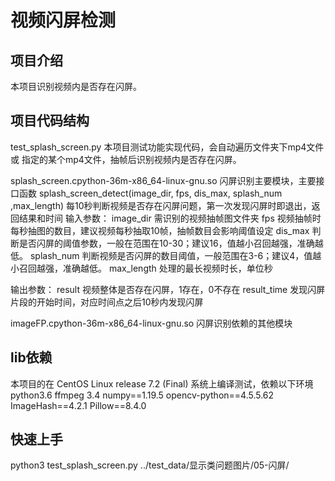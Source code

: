 # 视频闪屏检测

## 项目介绍
本项目识别视频内是否存在闪屏。

## 项目代码结构
test_splash_screen.py 本项目测试功能实现代码，会自动遍历文件夹下mp4文件或
指定的某个mp4文件，抽帧后识别视频内是否存在闪屏。

splash_screen.cpython-36m-x86_64-linux-gnu.so
闪屏识别主要模块，主要接口函数 
splash_screen_detect(image_dir, fps, dis_max, splash_num ,max_length)
每10秒判断视频是否存在闪屏问题，第一次发现闪屏时即退出，返回结果和时间
输入参数： 
image_dir 需识别的视频抽帧图文件夹
fps 视频抽帧时每秒抽图的数目，建议视频每秒抽取10帧，抽帧数目会影响阈值设定
dis_max 判断是否闪屏的阈值参数，一般在范围在10-30；建议16，值越小召回越强，准确越低。
splash_num 判断视频是否闪屏的数目阈值，一般范围在3-6；建议4，值越小召回越强，准确越低。
max_length 处理的最长视频时长，单位秒

输出参数：
result 视频整体是否存在闪屏，1存在，0不存在
result_time 发现闪屏片段的开始时间，对应时间点之后10秒内发现闪屏

imageFP.cpython-36m-x86_64-linux-gnu.so 
闪屏识别依赖的其他模块

## lib依赖
本项目的在 CentOS Linux release 7.2 (Final) 系统上编译测试，依赖以下环境
python3.6
ffmpeg 3.4
numpy==1.19.5
opencv-python==4.5.5.62
ImageHash==4.2.1
Pillow==8.4.0


## 快速上手
python3 test_splash_screen.py ../test_data/显示类问题图片/05-闪屏/





